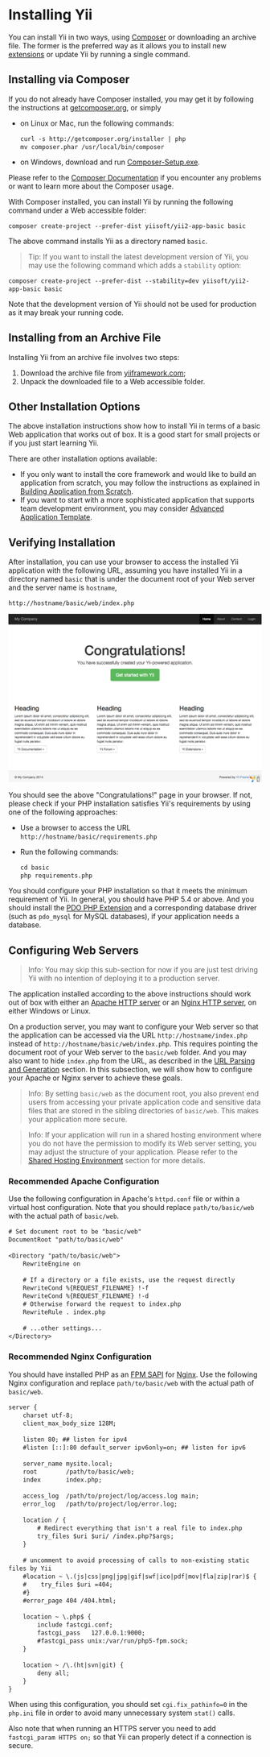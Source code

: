 Installing Yii
==============

You can install Yii in two ways, using [Composer](http://getcomposer.org/) or downloading an archive file.
The former is the preferred way as it allows you to install new [extensions](structure-extensions.md)
or update Yii by running a single command.


Installing via Composer <a name="installing-via-composer"></a>
-----------------------

If you do not already have Composer installed, you may get it by following the instructions at
[getcomposer.org](https://getcomposer.org/download/), or simply

* on Linux or Mac, run the following commands:

  ```
  curl -s http://getcomposer.org/installer | php
  mv composer.phar /usr/local/bin/composer
  ```
* on Windows, download and run [Composer-Setup.exe](https://getcomposer.org/Composer-Setup.exe).

Please refer to the [Composer Documentation](https://getcomposer.org/doc/) if you encounter any
problems or want to learn more about the Composer usage.

With Composer installed, you can install Yii by running the following command under a Web accessible folder:

```
composer create-project --prefer-dist yiisoft/yii2-app-basic basic
```

The above command installs Yii as a directory named `basic`.

> Tip: If you want to install the latest development version of Yii, you may use the following command
which adds a `stability` option:
```
composer create-project --prefer-dist --stability=dev yiisoft/yii2-app-basic basic
```
Note that the development version of Yii should not be used for production as it may break your running code.


Installing from an Archive File <a name="installing-from-archive-file"></a>
-------------------------------

Installing Yii from an archive file involves two steps:

1. Download the archive file from [yiiframework.com](http://www.yiiframework.com/download/yii2-basic);
2. Unpack the downloaded file to a Web accessible folder.


Other Installation Options <a name="other-installation-options"></a>
--------------------------

The above installation instructions show how to install Yii in terms of a basic Web application that works out of box.
It is a good start for small projects or if you just start learning Yii.

There are other installation options available:

* If you only want to install the core framework and would like to build an application from scratch,
  you may follow the instructions as explained in [Building Application from Scratch](tutorial-start-from-scratch.md).
* If you want to start with a more sophisticated application that supports team development environment,
  you may consider [Advanced Application Template](tutorial-advanced-app.md).


Verifying Installation <a name="verifying-installation"></a>
----------------------

After installation, you can use your browser to access the installed Yii application with the following URL,
assuming you have installed Yii in a directory named `basic` that is under the document root of your Web server
and the server name is `hostname`,

```
http://hostname/basic/web/index.php
```

![Successful Installation of Yii](images/start-app-installed.png)

You should see the above "Congratulations!" page in your browser. If not, please check if your PHP installation satisfies
Yii's requirements by using one of the following approaches:

* Use a browser to access the URL `http://hostname/basic/requirements.php`
* Run the following commands:

  ```
  cd basic
  php requirements.php
  ```

You should configure your PHP installation so that it meets the minimum requirement of Yii.
In general, you should have PHP 5.4 or above. And you should install
the [PDO PHP Extension](http://www.php.net/manual/en/pdo.installation.php) and a corresponding database driver
(such as `pdo_mysql` for MySQL databases), if your application needs a database.


Configuring Web Servers <a name="configuring-web-servers"></a>
-----------------------

> Info: You may skip this sub-section for now if you are just test driving Yii with no intention
  of deploying it to a production server.

The application installed according to the above instructions should work out of box with either
an [Apache HTTP server](http://httpd.apache.org/) or an [Nginx HTTP server](http://nginx.org/), on
either Windows or Linux.

On a production server, you may want to configure your Web server so that the application can be accessed
via the URL `http://hostname/index.php` instead of `http://hostname/basic/web/index.php`. This
requires pointing the document root of your Web server to the `basic/web` folder. And you may also
want to hide `index.php` from the URL, as described in the [URL Parsing and Generation](runtime-url-handling.md) section.
In this subsection, we will show how to configure your Apache or Nginx server to achieve these goals.

> Info: By setting `basic/web` as the document root, you also prevent end users from accessing
your private application code and sensitive data files that are stored in the sibling directories
of `basic/web`. This makes your application more secure.

> Info: If your application will run in a shared hosting environment where you do not have the permission
to modify its Web server setting, you may adjust the structure of your application. Please refer to
the [Shared Hosting Environment](tutorial-shared-hosting.md) section for more details.


### Recommended Apache Configuration <a name="recommended-apache-configuration"></a>

Use the following configuration in Apache's `httpd.conf` file or within a virtual host configuration. Note that you
should replace `path/to/basic/web` with the actual path of `basic/web`.

```
# Set document root to be "basic/web"
DocumentRoot "path/to/basic/web"

<Directory "path/to/basic/web">
    RewriteEngine on

    # If a directory or a file exists, use the request directly
    RewriteCond %{REQUEST_FILENAME} !-f
    RewriteCond %{REQUEST_FILENAME} !-d
    # Otherwise forward the request to index.php
    RewriteRule . index.php

    # ...other settings...
</Directory>
```


### Recommended Nginx Configuration <a name="recommended-nginx-configuration"></a>

You should have installed PHP as an [FPM SAPI](http://php.net/install.fpm) for [Nginx](http://wiki.nginx.org/).
Use the following Nginx configuration and replace `path/to/basic/web` with the actual path of `basic/web`.

```
server {
    charset utf-8;
    client_max_body_size 128M;

    listen 80; ## listen for ipv4
    #listen [::]:80 default_server ipv6only=on; ## listen for ipv6

    server_name mysite.local;
    root        /path/to/basic/web;
    index       index.php;

    access_log  /path/to/project/log/access.log main;
    error_log   /path/to/project/log/error.log;

    location / {
        # Redirect everything that isn't a real file to index.php
        try_files $uri $uri/ /index.php?$args;
    }

    # uncomment to avoid processing of calls to non-existing static files by Yii
    #location ~ \.(js|css|png|jpg|gif|swf|ico|pdf|mov|fla|zip|rar)$ {
    #    try_files $uri =404;
    #}
    #error_page 404 /404.html;

    location ~ \.php$ {
        include fastcgi.conf;
        fastcgi_pass   127.0.0.1:9000;
        #fastcgi_pass unix:/var/run/php5-fpm.sock;
    }

    location ~ /\.(ht|svn|git) {
        deny all;
    }
}
```

When using this configuration, you should set `cgi.fix_pathinfo=0` in the `php.ini` file
in order to avoid many unnecessary system `stat()` calls.

Also note that when running an HTTPS server you need to add `fastcgi_param HTTPS on;` so that Yii
can properly detect if a connection is secure.
